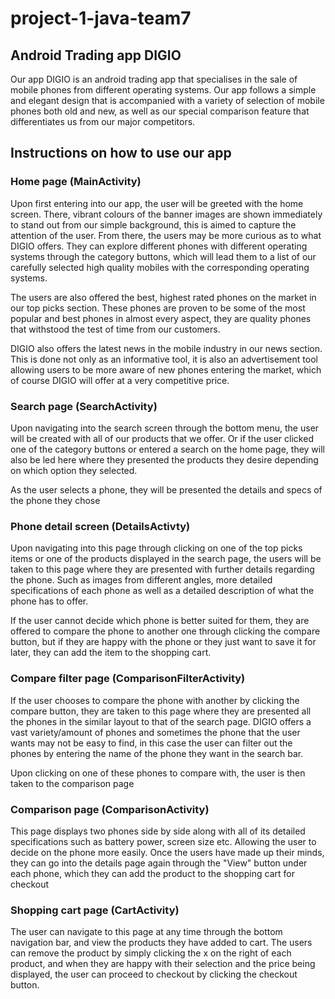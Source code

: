 # project-1-java-team7

## Android Trading app DIGIO
Our app DIGIO is an android trading app that specialises in the sale of mobile phones from different operating systems. Our app follows a simple and elegant design that is accompanied with a variety of selection of mobile phones both old and new, as well as our special comparison feature that differentiates us from our major competitors.


## Instructions on how to use our app
### Home page (MainActivity)
Upon first entering into our app, the user will be greeted with the home screen. There, vibrant colours of the banner images are shown immediately to stand out from our simple background, this is aimed to capture the attention of the user. From there, the users may be more curious as to what DIGIO offers. They can explore different phones with different operating systems through the category buttons, which will lead them to a list of our carefully selected high quality mobiles with the corresponding operating systems.

The users are also offered the best, highest rated phones on the market in our top picks section. These phones are proven to be some of the most popular and best phones in almost every aspect, they are quality phones that withstood the test of time from our customers.

DIGIO also offers the latest news in the mobile industry in our news section. This is done not only as an informative tool, it is also an advertisement tool allowing users to be more aware of new phones entering the market, which of course DIGIO will offer at a very competitive price.


### Search page (SearchActivity)
Upon navigating into the search screen through the bottom menu, the user will be created with all of our products that we offer. Or if the user clicked one of the category buttons or entered a search on the home page, they will also be led here where they presented the products they desire depending on which option they selected.

As the user selects a phone, they will be presented the details and specs of the phone they chose


### Phone detail screen (DetailsActivty)
Upon navigating into this page through clicking on one of the top picks items or one of the products displayed in the search page, the users will be taken to this page where they are presented with further details regarding the phone. Such as images from different angles, more detailed specifications of each phone as well as a detailed description of what the phone has to offer.

If the user cannot decide which phone is better suited for them, they are offered to compare the phone to another one through clicking the compare button, but if they are happy with the phone or they just want to save it for later, they can add the item to the shopping cart.


### Compare filter page (ComparisonFilterActivity)
If the user chooses to compare the phone with another by clicking the compare button, they are taken to this page where they are presented all the phones in the similar layout to that of the search page. DIGIO offers a vast variety/amount of phones and sometimes the phone that the user wants may not be easy to find, in this case the user can filter out the phones by entering the name of the phone they want in the search bar.

Upon clicking on one of these phones to compare with, the user is then taken to the comparison page


### Comparison page (ComparisonActivity)
This page displays two phones side by side along with all of its detailed specifications such as battery power, screen size etc. Allowing the user to decide on the phone more easily. Once the users have made up their minds, they can go into the details page again through the "View" button under each phone, which they can add the product to the shopping cart for checkout


### Shopping cart page (CartActivity)
The user can navigate to this page at any time through the bottom navigation bar, and view the products they have added to cart. The users can remove the product by simply clicking the x on the right of each product, and when they are happy with their selection and the price being displayed, the user can proceed to checkout by clicking the checkout button.
